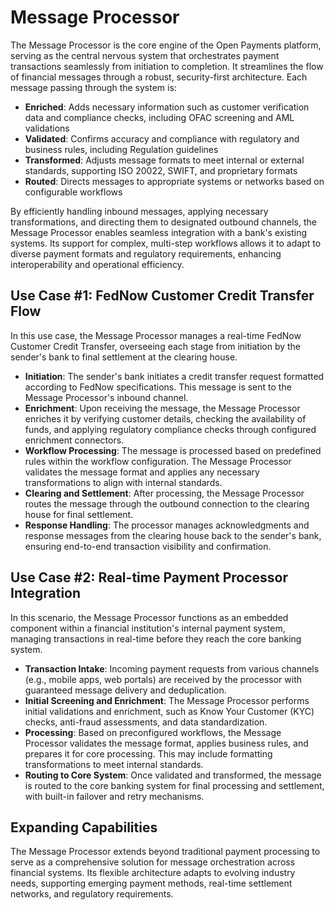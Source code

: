 # Message Processor

The Message Processor is the core engine of the Open Payments platform, serving as the central nervous system that orchestrates payment transactions seamlessly from initiation to completion. It streamlines the flow of financial messages through a robust, security-first architecture. Each message passing through the system is:

- **Enriched**: Adds necessary information such as customer verification data and compliance checks, including OFAC screening and AML validations
- **Validated**: Confirms accuracy and compliance with regulatory and business rules, including Regulation guidelines
- **Transformed**: Adjusts message formats to meet internal or external standards, supporting ISO 20022, SWIFT, and proprietary formats
- **Routed**: Directs messages to appropriate systems or networks based on configurable workflows

By efficiently handling inbound messages, applying necessary transformations, and directing them to designated outbound channels, the Message Processor enables seamless integration with a bank's existing systems. Its support for complex, multi-step workflows allows it to adapt to diverse payment formats and regulatory requirements, enhancing interoperability and operational efficiency.

## Use Case #1: FedNow Customer Credit Transfer Flow
In this use case, the Message Processor manages a real-time FedNow Customer Credit Transfer, overseeing each stage from initiation by the sender's bank to final settlement at the clearing house.

- **Initiation**: The sender's bank initiates a credit transfer request formatted according to FedNow specifications. This message is sent to the Message Processor's inbound channel.
- **Enrichment**: Upon receiving the message, the Message Processor enriches it by verifying customer details, checking the availability of funds, and applying regulatory compliance checks through configured enrichment connectors.
- **Workflow Processing**: The message is processed based on predefined rules within the workflow configuration. The Message Processor validates the message format and applies any necessary transformations to align with internal standards.
- **Clearing and Settlement**: After processing, the Message Processor routes the message through the outbound connection to the clearing house for final settlement.
- **Response Handling**: The processor manages acknowledgments and response messages from the clearing house back to the sender's bank, ensuring end-to-end transaction visibility and confirmation.

## Use Case #2: Real-time Payment Processor Integration
In this scenario, the Message Processor functions as an embedded component within a financial institution's internal payment system, managing transactions in real-time before they reach the core banking system.

- **Transaction Intake**: Incoming payment requests from various channels (e.g., mobile apps, web portals) are received by the processor with guaranteed message delivery and deduplication.
- **Initial Screening and Enrichment**: The Message Processor performs initial validations and enrichment, such as Know Your Customer (KYC) checks, anti-fraud assessments, and data standardization.
- **Processing**: Based on preconfigured workflows, the Message Processor validates the message format, applies business rules, and prepares it for core processing. This may include formatting transformations to meet internal standards.
- **Routing to Core System**: Once validated and transformed, the message is routed to the core banking system for final processing and settlement, with built-in failover and retry mechanisms.

## Expanding Capabilities
The Message Processor extends beyond traditional payment processing to serve as a comprehensive solution for message orchestration across financial systems. Its flexible architecture adapts to evolving industry needs, supporting emerging payment methods, real-time settlement networks, and regulatory requirements.